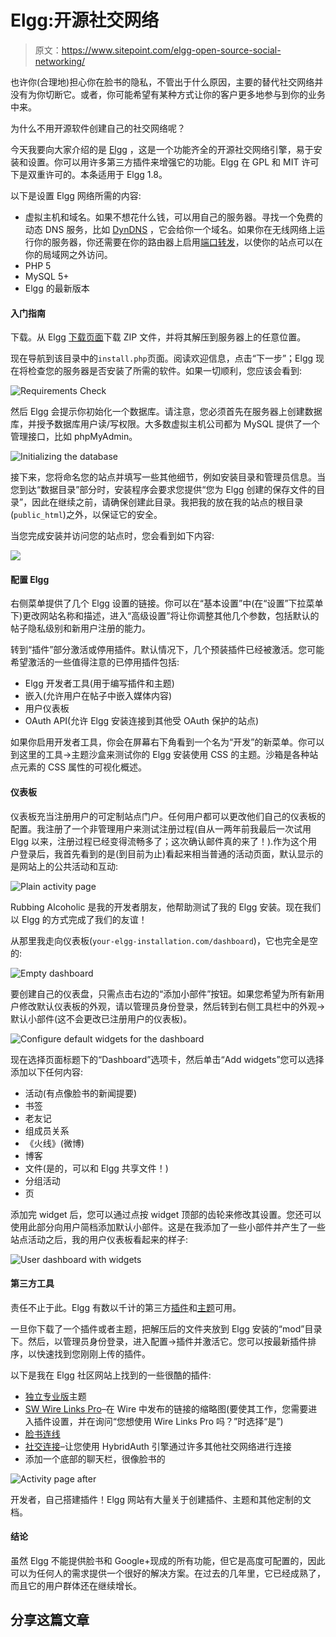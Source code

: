 # Elgg:开源社交网络

> 原文：<https://www.sitepoint.com/elgg-open-source-social-networking/>

也许你(合理地)担心你在脸书的隐私，不管出于什么原因，主要的替代社交网络并没有为你切断它。或者，你可能希望有某种方式让你的客户更多地参与到你的业务中来。

为什么不用开源软件创建自己的社交网络呢？

今天我要向大家介绍的是 [Elgg](http://elgg.org) ，这是一个功能齐全的开源社交网络引擎，易于安装和设置。你可以用许多第三方插件来增强它的功能。Elgg 在 GPL 和 MIT 许可下是双重许可的。本条适用于 Elgg 1.8。

以下是设置 Elgg 网络所需的内容:

*   虚拟主机和域名。如果不想花什么钱，可以用自己的服务器。寻找一个免费的动态 DNS 服务，比如 [DynDNS](http://dyn.com) ，它会给你一个域名。如果你在无线网络上运行你的服务器，你还需要在你的路由器上启用[端口转发](http://lifehacker.com/127276/geek-to-live--how-to-access-a-home-server-behind-a-routerfirewall)，以使你的站点可以在你的局域网之外访问。
*   PHP 5
*   MySQL 5+
*   Elgg 的最新版本

#### 入门指南

下载。从 Elgg [下载页面](http://elgg.org/download.php)下载 ZIP 文件，并将其解压到服务器上的任意位置。

现在导航到该目录中的`install.php`页面。阅读欢迎信息，点击“下一步”；Elgg 现在将检查您的服务器是否安装了所需的软件。如果一切顺利，您应该会看到:

![Requirements Check](img/a29b1cb2390248c0b8f699c77bf025a6.png)

然后 Elgg 会提示你初始化一个数据库。请注意，您必须首先在服务器上创建数据库，并授予数据库用户读/写权限。大多数虚拟主机公司都为 MySQL 提供了一个管理接口，比如 phpMyAdmin。

![Initializing the database](img/e4b593641fec16d79ed5d8acada63b64.png)

接下来，您将命名您的站点并填写一些其他细节，例如安装目录和管理员信息。当您到达“数据目录”部分时，安装程序会要求您提供“您为 Elgg 创建的保存文件的目录”，因此在继续之前，请确保创建此目录。我把我的放在我的站点的根目录(`public_html`)之外，以保证它的安全。

当您完成安装并访问您的站点时，您会看到如下内容:

![](img/cc1b78ee8fe65c74d3281e16d39d614a.png)

#### 配置 Elgg

右侧菜单提供了几个 Elgg 设置的链接。你可以在“基本设置”中(在“设置”下拉菜单下)更改网站名称和描述，进入“高级设置”将让你调整其他几个参数，包括默认的帖子隐私级别和新用户注册的能力。

转到“插件”部分激活或停用插件。默认情况下，几个预装插件已经被激活。您可能希望激活的一些值得注意的已停用插件包括:

*   Elgg 开发者工具(用于编写插件和主题)
*   嵌入(允许用户在帖子中嵌入媒体内容)
*   用户仪表板
*   OAuth API(允许 Elgg 安装连接到其他受 OAuth 保护的站点)

如果你启用开发者工具，你会在屏幕右下角看到一个名为“开发”的新菜单。你可以到这里的工具->主题沙盒来测试你的 Elgg 安装使用 CSS 的主题。沙箱是各种站点元素的 CSS 属性的可视化概述。

#### 仪表板

仪表板充当注册用户的可定制站点门户。任何用户都可以更改他们自己的仪表板的配置。我注册了一个非管理用户来测试注册过程(自从一两年前我最后一次试用 Elgg 以来，注册过程已经变得流畅多了；这次确认邮件真的来了！).作为这个用户登录后，我首先看到的是(到目前为止)看起来相当普通的活动页面，默认显示的是网站上的公共活动和互动:

![Plain activity page](img/e155da620faa32849f6e215d1c506b70.png)

Rubbing Alcoholic 是我的开发者朋友，他帮助测试了我的 Elgg 安装。现在我们以 Elgg 的方式完成了我们的友谊！

从那里我走向仪表板(`your-elgg-installation.com/dashboard`)，它也完全是空的:

![Empty dashboard](img/531d44fd009ddad5d64050f4c11e4feb.png)

要创建自己的仪表盘，只需点击右边的“添加小部件”按钮。如果您希望为所有新用户修改默认仪表板的外观，请以管理员身份登录，然后转到右侧工具栏中的外观->默认小部件(这不会更改已注册用户的仪表板)。

![Configure default widgets for the dashboard](img/0ccc1b3ce6cd1ef8f1cff919f9384097.png)

现在选择页面标题下的“Dashboard”选项卡，然后单击“Add widgets”您可以选择添加以下任何内容:

*   活动(有点像脸书的新闻提要)
*   书签
*   老友记
*   组成员关系
*   《火线》(微博)
*   博客
*   文件(是的，可以和 Elgg 共享文件！)
*   分组活动
*   页

添加完 widget 后，您可以通过点按 widget 顶部的齿轮来修改其设置。您还可以使用此部分向用户简档添加默认小部件。这是在我添加了一些小部件并产生了一些站点活动之后，我的用户仪表板看起来的样子:

![User dashboard with widgets](img/945f2af4585253a7617cc2b4a984ab40.png)

#### 第三方工具

责任不止于此。Elgg 有数以千计的第三方[插件](http://community.elgg.org/plugins)和[主题](http://community.elgg.org/plugins/category/themes)可用。

一旦你下载了一个插件或者主题，把解压后的文件夹放到 Elgg 安装的“mod”目录下。然后，以管理员身份登录，进入配置->插件并激活它。您可以按最新插件排序，以快速找到您刚刚上传的插件。

以下是我在 Elgg 社区网站上找到的一些很酷的插件:

*   [独立专业版](http://community.elgg.org/plugins/1094537/oris/independence-pro-theme-for-elgg-18)主题
*   [SW Wire Links Pro](http://community.elgg.org/plugins/1132696/T%7CX/sw-wire-links-pro)–在 Wire 中发布的链接的缩略图(要使其工作，您需要进入插件设置，并在询问“您想使用 Wire Links Pro 吗？”时选择“是”)
*   [脸书连线](http://community.elgg.org/plugins/1139191/1.8.8/facebook-connect-18)
*   [社交连接](http://community.elgg.org/plugins/1116977/1.0/social-connect)–让您使用 HybridAuth 引擎通过许多其他社交网络进行连接
*   添加一个底部的聊天栏，很像脸书的

![Activity page after ](img/7cb21202321987f1bc4797f765b1de6b.png)

开发者，自己搭建插件！Elgg 网站有大量关于创建插件、主题和其他定制的文档。

#### 结论

虽然 Elgg 不能提供脸书和 Google+现成的所有功能，但它是高度可配置的，因此可以为任何人的需求提供一个很好的解决方案。在过去的几年里，它已经成熟了，而且它的用户群体还在继续增长。

## 分享这篇文章